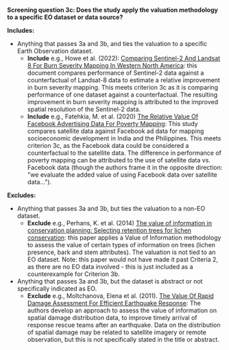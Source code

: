 **Screening question 3c: Does the study apply the valuation methodology to a specific EO dataset or data source?**

**Includes:**

* Anything that passes 3a and 3b, and ties the valuation to a specific Earth Observation dataset.
    * **Include** e.g., Howe et al. (2022): [Comparing Sentinel-2 And Landsat 8 For Burn Severity Mapping In Western North America](https://www.mdpi.com/2072-4292/14/20/5249): this document compares performance of Sentinel-2 data against a counterfactual of Landsat-8 data to estimate a relative improvement in burn severity mapping.  This meets criterion 3c as it is comparing performance of one dataset against a counterfactual.  The resulting improvement in burn severity mapping is attributed to the improved spatial resolution of the Sentinel-2 data.
    * **Include** e.g., Fatehkia, M. et al. (2020) [The Relative Value Of Facebook Advertising Data For Poverty Mapping](https://ojs.aaai.org/index.php/ICWSM/article/view/7361): This study compares satellite data against Facebook ad data for mapping socioeconomic development in India and the Philippines.  This meets criterion 3c, as the Facebook data could be considered a counterfactual to the satellite data.  The difference in performance of poverty mapping can be attributed to the use of satellite data vs. Facebook data (though the authors frame it in the opposite direction: "we evaluate the added value of using Facebook data over satellite data...").

**Excludes:**

* Anything that passes 3a and 3b, but ties the valuation to a non-EO dataset.
    * **Exclude** e.g., Perhans, K. et al. (2014) [The value of information in conservation planning: Selecting retention trees for lichen conservation](https://www.sciencedirect.com/science/article/pii/S037811271400022X): this paper applies a Value of Information methodology to assess the value of certain types of information on trees (lichen presence, bark and stem attributes).  The valuation is not tied to an EO dataset.  Note: this paper would not have made it past Criteria 2, as there are no EO data involved - this is just included as a counterexample for Criterion 3b.
* Anything that passes 3a and 3b, but the dataset is abstract or not specifically indicated as EO.
    * **Exclude** e.g., Moltchanova, Elena et al. (2011). [The Value Of Rapid Damage Assessment For Efficient Earthquake Response](https://www.sciencedirect.com/science/article/pii/S0925753511000786): The authors develop an approach to assess the value of information on spatial damage distribution data, to improve timely arrival of response rescue teams after an earthquake.  Data on the distribution of spatial damage may be related to satellite imagery or remote observation, but this is not specifically stated in the title or abstract.

    
<!--**EXCLUDE** E.g., Rivas-Fandino, Paula et al. (2023). ["Assessment Of High Spatial Resolution Satellite Imagery For Monitoring Riparian Vegetation: Riverine Management In The Smallholding"](https://link.springer.com/article/10.1007/s10661-022-10667-8) seeks to assess the viability of satellite imagery for monitoring riparian ecosystems.  The authors show that satellite imagery can reasonably be used to estimate indices of riparian ecosystem quality, which seems valuable, but they do not offer a methodology to estimate the value of this contribution, e.g., cost effectiveness of riparian restoration.-->

